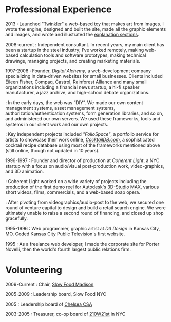 # Professional Experience
2013
:   Launched "[Twinkler]" a web-based toy that makes art from images. I wrote the engine, designed and built the site, made all the graphic elements and images, and wrote and illustrated the [explanation sections][twinkler_explain].

2008-current
:   Independent consultant. In recent years, my main client has been a startup in the steel industry; I’ve worked remotely, making web-based calculation tools and software prototypes, making technical drawings, managing projects, and creating marketing materials.

1997-2008
:   Founder, *Digital Alchemy*, a web-development company specializing in data-driven websites for small businesses. Clients included Eileen Fisher, Compaq, Castrol, Rainforest Alliance and many small organizations including a financial news startup, a hi-fi speaker manufacturer, a jazz archive, and high-school debate organizations.

:   In the early days, the web was “DIY”. We made our own content management systems, asset management systems, authorization/authentication systems, form generation libraries, and so on, and administered our own servers. We used these frameworks, tools and systems in our client work and our own projects.

:   Key independent projects included *"FolioSpace"*, a portfolio service for artists to showcase their work online, *[CocktailDB.com]*, a sophisticated cocktail recipe database using most of the frameworks mentioned above (still online, though not updated in 10 years).

1996-1997
:   Founder and director of production at *Coherent Light*, a NYC startup with a focus on audio/visual post-production work, video-graphics, and 3D animation.

:   Coherent Light worked on a wide variety of projects including the production of the first [demo reel][maxvideo] for [Autodesk's 3D-Studio MAX][max], various short videos, films, commercials, and a web-based soap opera.

:   After pivoting from videographics/audio-post to the web, we secured one round of venture capital to design and build a retail search engine. We were ultimately unable to raise a second round of financing, and closed up shop gracefully.

1995-1996
:   Web programmer, graphic artist at *D3 Design* in Kansas City, MO. Coded Kansas City Public Television's first website.

1995
:   As a freelance web developer, I made the corporate site for Porter Novelli, then the world's fourth largest public relations firm.

# Volunteering
2009-Current
:   Chair, [Slow Food Madison]

2005-2009
:   Leadership board, Slow Food NYC

2005
:   Leadership board of [Chelsea CSA]

2003-2005
:   Treasurer, co-op board of [210W21st] in NYC

[max]: http://www.autodesk.com/products/3ds-max/overview "3DStudio-Max"
[maxvideo]: https://vimeo.com/11345436 "Watch video at Vimeo"
[CocktailDB.com]: http://www.cocktaildb.com/
[Twinkler]: http://twnkl.it
[twinkler_explain]: http://twnkl.it/about/how
[Chelsea CSA]: http://www.chelseacsa.org/
[210W21st]: http://streeteasy.com/building/210-west-21-street-new_york
[Slow Food Madison]: http://slowfoodmadison.org
